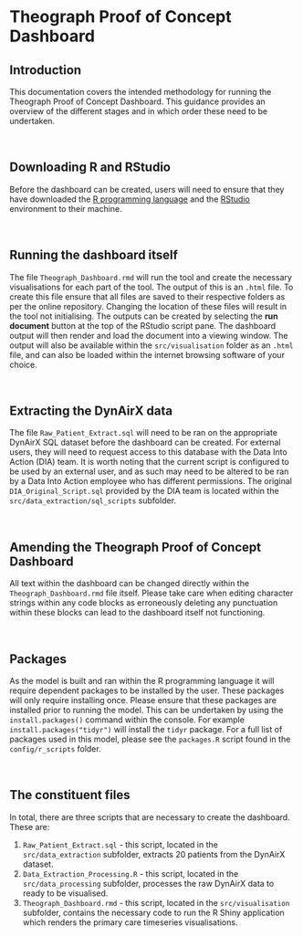# Theograph Proof of Concept Dashboard

## Introduction
This documentation covers the intended methodology for running the Theograph Proof of Concept Dashboard. This guidance provides an overview of the different stages and in which order these need to be undertaken. 

<br/>

## Downloading R and RStudio
Before the dashboard can be created, users will need to ensure that they have downloaded the [R programming language](https://www.r-project.org/) and the [RStudio](https://posit.co/download/rstudio-desktop/) environment to their machine.

<br/>

## Running the dashboard itself
The file `Theograph_Dashboard.rmd` will run the tool and create the necessary visualisations for each part of the tool. The output of this is an `.html` file. To create this file ensure that all files are saved to their respective folders as per the online repository. Changing the location of these files will result in the tool not initialising. The outputs can be created by selecting the **run document** button at the top of the RStudio script pane. The dashboard output will then render and load the document into a viewing window. The output will also be available within the `src/visualisation` folder as an `.html` file, and can also be loaded within the internet browsing software of your choice.

<br/>

## Extracting the DynAirX data
The file `Raw_Patient_Extract.sql` will need to be ran on the appropriate DynAirX SQL dataset before the dashboard can be created. For external users, they will need to request access to this database with the Data Into Action (DIA) team. It is worth noting that the current script is configured to be used by an external user, and as such may need to be altered to be ran by a Data Into Action employee who has different permissions. The original `DIA_Original_Script.sql` provided by the DIA team is located within the `src/data_extraction/sql_scripts` subfolder.

<br/>

## Amending the Theograph Proof of Concept Dashboard
All text within the dashboard can be changed directly within the `Theograph_Dashboard.rmd` file itself. Please take care when editing character strings within any code blocks as erroneously deleting any punctuation within these blocks can lead to the dashboard itself not functioning.

<br/>

## Packages
As the model is built and ran within the R programming language it will require dependent packages to be installed by the user. These packages will only require installing once. Please ensure that these packages are installed prior to running the model. This can be undertaken by using the `install.packages()` command within the console. For example `install.packages("tidyr")` will install the `tidyr` package. For a full list of packages used in this model, please see the `packages.R` script found in the `config/r_scripts` folder.

<br/>

## The constituent files
In total, there are three scripts that are necessary to create the dashboard. These are:

1. `Raw_Patient_Extract.sql` - this script, located in the `src/data_extraction` subfolder, extracts 20 patients from the DynAirX dataset.
2. `Data_Extraction_Processing.R` - this script, located in the `src/data_processing` subfolder, processes the raw DynAirX data to ready to be visualised.
3. `Theograph_Dashboard.rmd` - this script, located in the `src/visualisation` subfolder, contains the necessary code to run the R Shiny application which renders the primary care timeseries visualisations.
